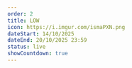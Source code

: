 ```yaml
---
order: 2
title: LOW
icon: https://i.imgur.com/ismaPXN.png
dateStart: 14/10/2025
dateEnd: 20/10/2025 23:59
status: live
showCountdown: true
---
```

